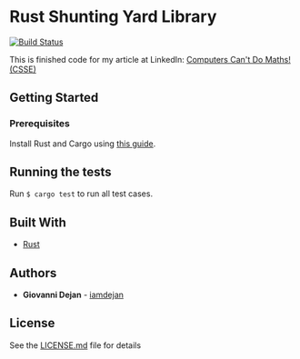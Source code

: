 # Rust Shunting Yard Library

[![Build Status](https://travis-ci.org/iamdejan/rust-shunting-yard.svg?branch=master)](https://travis-ci.org/iamdejan/rust-shunting-yard)

This is finished code for my article at LinkedIn: [Computers Can't Do Maths! (CSSE)](https://www.linkedin.com/pulse/computers-cant-do-maths-csse-giovanni-dejan/)

## Getting Started

### Prerequisites
Install Rust and Cargo using [this guide](https://www.rust-lang.org/learn/get-started).

## Running the tests

Run `$ cargo test` to run all test cases.

## Built With

* [Rust](https://www.rust-lang.org)

## Authors

* **Giovanni Dejan** - [iamdejan](https://github.com/iamdejan)

## License

See the [LICENSE.md](LICENSE.md) file for details
